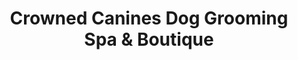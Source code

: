 ---
title: "Crowned Canines Dog Grooming Spa & Boutique"
url: /mississauga/crowned-canines-dog-grooming-spa-and-boutique/
shop: pet
---